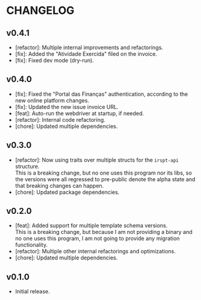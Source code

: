 # CHANGELOG

## v0.4.1
- [refactor]: Multiple internal improvements and refactorings.
- [fix]: Added the "Atividade Exercida" filed on the invoice.
- [fix]: Fixed dev mode (dry-run).

## v0.4.0
- [fix]: Fixed the "Portal das Finanças" authentication, according to the new online platform changes.
- [fix]: Updated the new issue invoice URL.
- [feat]: Auto-run the webdriver at startup, if needed.
- [refactor]: Internal code refactoring.
- [chore]: Updated multiple dependencies.

## v0.3.0
- [refactor]: Now using traits over multiple structs for the `irspt-api` structure.\
              This is a breaking change, but no one uses this program nor its libs, so the versions were
              all regressed to pre-public denote the alpha state and that breaking changes can happen.
- [chore]: Updated package dependencies.

## v0.2.0
- [feat]: Added support for multiple template schema versions.\
          This is a breaking change, but because I am not providing a binary and no one uses this program,
          I am not going to provide any migration functionality.
- [refactor]: Multiple other internal refactorings and optimizations.
- [chore]: Updated multiple dependencies.

## v0.1.0
- Initial release.
